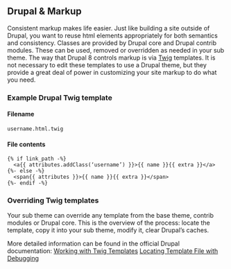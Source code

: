 ## Drupal & Markup
Consistent markup makes life easier. Just like building a site outside of Drupal, you want to reuse html elements appropriately for both semantics and consistency. Classes are provided by Drupal core and Drupal contrib modules. These can be used, removed or overridden as needed in your sub theme. The way that Drupal 8 controls markup is via [Twig](http://twig.sensiolabs.org/) templates. It is not necessary to edit these templates to use a Drupal theme, but they provide a great deal of power in customizing your site markup to do what you need.

### Example Drupal Twig template

#### Filename
`username.html.twig`

#### File contents
```twig
{% if link_path -%}
  <a{{ attributes.addClass(‘username’) }}>{{ name }}{{ extra }}</a>
{%- else -%}
  <span{{ attributes }}>{{ name }}{{ extra }}</span>
{%- endif -%}
```

### Overriding Twig templates
Your sub theme can override any template from the base theme, contrib modules or Drupal core. This is the overview of the process: locate the template, copy it into your sub theme, modify it, clear Drupal’s caches.

More detailed information can be found in the official Drupal documentation:
[Working with Twig Templates](https://www.drupal.org/node/2186401)
[Locating Template File with Debugging](https://www.drupal.org/node/2358785)
